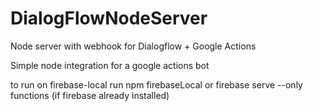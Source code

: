 # DialogFlowNodeServer
Node server with webhook for Dialogflow + Google Actions

Simple node integration for a google actions bot

to run on firebase-local run 
npm firebaseLocal
or
firebase serve --only functions (if firebase already installed)